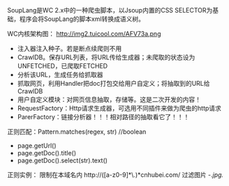 SoupLang是WC 2.x中的一种爬虫脚本，以Jsoup内置的CSS SELECTOR为基础，程序会将SoupLang的脚本xml转换成语义树。

WC内核架构图：
http://img2.tuicool.com/AFV73a.png

- 注入器注入种子。若是断点续爬则不用
- CrawlDB。保存URL列表，将URL传给生成器；未爬取的状态设为UNFETCHED，已爬取FETCHED
- 分析该URL，生成任务给抓取器
- 抓取网页，利用Handler把doc打包交给用户自定义；将抽取到的URL给CrawlDB
- 用户自定义模块：对网页信息抽取，存储等。这是二次开发的内容！
- RequestFactory：Http请求生成器，可选用不同插件来做为爬虫的http请求
- ParerFactory：链接分析器！！！相对路径的抽取看它了！！！

正则匹配：Pattern.matches(regex, str) //boolean

- page.getUrl()
- page.getDoc().title()
- page.getDoc().select(str).text()

正则实例：
限制在本域名内 http://([a-z0-9]*\\.)*cnhubei.com/
过滤图片 -.*jpg.*
